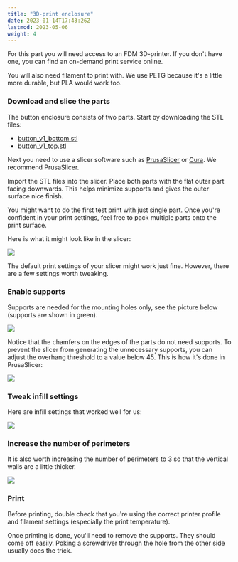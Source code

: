 ```yaml
---
title: "3D-print enclosure"
date: 2023-01-14T17:43:26Z
lastmod: 2023-05-06
weight: 4
---
```


For this part you will need access to an FDM 3D-printer. If you don't have one, you can find an on-demand print service online.

You will also need filament to print with. We use PETG because it's a little more durable, but PLA would work too.

### Download and slice the parts

The button enclosure consists of two parts. Start by downloading the STL files:

 * [button_v1_bottom.stl](https://github.com/iley/kamaji/blob/master/3d/button_v1/button_v1_bottom.stl)
 * [button_v1_top.stl](https://github.com/iley/kamaji/blob/master/3d/button_v1/button_v1_top.stl)

Next you need to use a slicer software such as [PrusaSlicer](https://github.com/prusa3d/PrusaSlicer) or [Cura](https://ultimaker.com/software/ultimaker-cura/). We recommend PrusaSlicer.

Import the STL files into the slicer. Place both parts with the flat outer part facing downwards. This helps minimize supports and gives the outer surface nice finish.

You might want to do the first test print with just single part. Once you're confident in your print settings, feel free to pack multiple parts onto the print surface.

Here is what it might look like in the slicer:

<img src="/images/button-slicer-layout.png">

The default print settings of your slicer might work just fine. However, there are a few settings worth tweaking.

### Enable supports

Supports are needed for the mounting holes only, see the picture below (supports are shown in green).

<img src="/images/button-slicer-supports.png">

Notice that the chamfers on the edges of the parts do not need supports. To prevent the slicer from generating the unnecessary supports, you can adjust the overhang threshold to a value below 45. This is how it's done in PrusaSlicer:

<img src="/images/button-slicer-settings-supports.png">

### Tweak infill settings

Here are infill settings that worked well for us:


<img src="/images/button-slicer-settings-infill.png">

### Increase the number of perimeters

It is also worth increasing the number of perimeters to 3 so that the vertical walls are a little thicker.

<img src="/images/button-slicer-settings-perimiters.png">


### Print

Before printing, double check that you're using the correct printer profile and filament settings (especially the print temperature).

Once printing is done, you'll need to remove the supports. They should come off easily. Poking a screwdriver through the hole from the other side usually does the trick.
